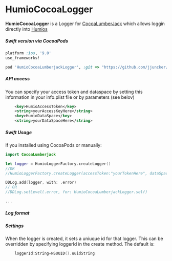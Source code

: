 # HumioCocoaLogger
**HumioCocoaLogger** is a Logger for [CocoaLumberJack](https://github.com/CocoaLumberjack/CocoaLumberjack) which allows loggin directly into [Humios](http://humio.com/)

##### Swift version via CocoaPods
```ruby
platform :ios, '9.0'
use_frameworks!

pod 'HumioCocoaLumberjackLogger', :git => "https://github.com/jjuncker/HumioCocoaLumberjackLogger.git"
```

##### API access
You can specify your access token and dataspace by setting this information in your info.plist file or by parameters (see belov)
```xml
	<key>HumioAccessToken</key>
	<string>yourAccessKeyHere</string>
	<key>HumioDataSpace</key>
	<string>yourDataSpaceHere</string>
```
##### Swift Usage

If you installed using CocoaPods or manually:
```swift
import CocoaLumberjack
```

```swift
let logger = HumioLoggerFactory.createLogger()
//OR 
//HumioLoggerFactory.createLogger(accessToken:"yourTokenHere", dataSpace:"yourDataSpaceHere")

DDLog.add(logger, with: .error) 
// OR
//DDLog.setLevel(.error, for: HumioCocoaLumberjackLogger.self)

...
```
##### Log format


##### Settings
When the logger is created, it sets a uniuque id for that logger. This can be overridden by specifying loggerId in the create method. The default is:

```swift
	loggerId:String=NSUUID().uuidString
```


